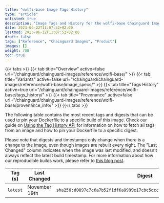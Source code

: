 ```yaml
---
title: "wolfi-base Image Tags History"
type: "article"
unlisted: true
description: "Image Tags and History for the wolfi-base Chainguard Image"
date: 2023-06-22T11:07:52+02:00
lastmod: 2023-06-22T11:07:52+02:00
draft: false
tags: ["Reference", "Chainguard Images", "Product"]
images: []
weight: 700
toc: true
---
```


{{< tabs >}}
{{< tab title="Overview" active=false url="/chainguard/chainguard-images/reference/wolfi-base/" >}}
{{< tab title="Variants" active=false url="/chainguard/chainguard-images/reference/wolfi-base/image_specs/" >}}
{{< tab title="Tags History" active=true url="/chainguard/chainguard-images/reference/wolfi-base/tags_history/" >}}
{{< tab title="Provenance" active=false url="/chainguard/chainguard-images/reference/wolfi-base/provenance_info/" >}}
{{</ tabs >}}

The following table contains the most recent tags and digests that can be used to pin your Dockerfile to a specific build of this image. Check our guide on [Using the Tag History API](/chainguard/chainguard-images/using-the-tag-history-api/) for information on how to fetch all tags from an image and how to pin your Dockerfile to a specific digest.

Please note that digests and timestamps only change when there is a change to the image, even though images are rebuilt every night. The "Last Changed" column indicates when the image was last modified, and doesn't always reflect the latest build timestamp. For more information about how our reproducible builds work, please refer to [this blog post](https://www.chainguard.dev/unchained/reproducing-chainguards-reproducible-image-builds).

| Tag (s)   | Last Changed  | Digest                                                                    |
|-----------|---------------|---------------------------------------------------------------------------|
|  `latest` | November 19th | `sha256:d0897c7c6a7b52f1df6a8989e17cbc5dcc627b8f9dcc3198ea099cb28d0ee085` |

